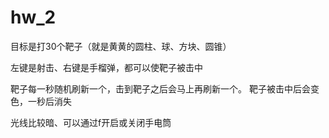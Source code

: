 # hw_2
目标是打30个靶子（就是黄黄的圆柱、球、方块、圆锥）

左键是射击、右键是手榴弹，都可以使靶子被击中

靶子每一秒随机刷新一个，击到靶子之后会马上再刷新一个。
靶子被击中后会变色，一秒后消失

光线比较暗、可以通过f开启或关闭手电筒
